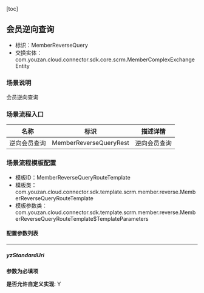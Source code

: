 [toc]

## 会员逆向查询
- 标识：MemberReverseQuery
- 交换实体：com.youzan.cloud.connector.sdk.core.scrm.MemberComplexExchangeEntity
### 场景说明
会员逆向查询
### 场景流程入口

名称 | 标识 | 描述详情
---|---|---
逆向会员查询 | MemberReverseQueryRest | 逆向会员查询

### 场景流程模板配置
- 模板ID：MemberReverseQueryRouteTemplate
- 模板类：com.youzan.cloud.connector.sdk.template.scrm.member.reverse.MemberReverseQueryRouteTemplate
- 模板参数类：com.youzan.cloud.connector.sdk.template.scrm.member.reverse.MemberReverseQueryRouteTemplate$TemplateParameters

#### 配置参数列表

---
##### yzStandardUri
> 

**参数为必填项**


**是否允许自定义实现**: Y


